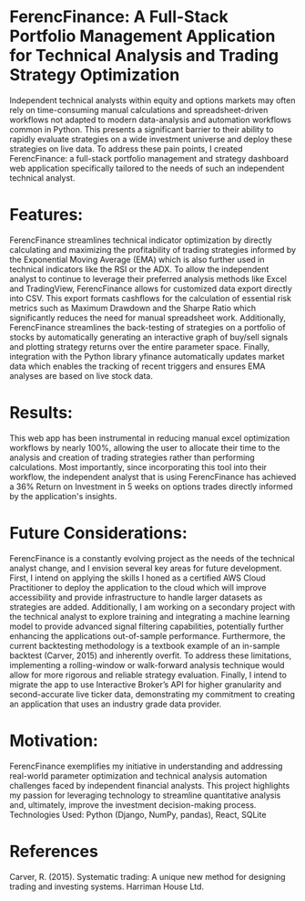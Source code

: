 # FerencFinance: A Full-Stack Portfolio Management Application for Technical Analysis and Trading Strategy Optimization

Independent technical analysts within equity and options markets may often rely on time-consuming manual calculations and spreadsheet-driven workflows not adapted to modern data-analysis and automation workflows common in Python. This presents a significant barrier to their ability to rapidly evaluate strategies on a wide investment universe and deploy these strategies on live data. To address these pain points, I created FerencFinance: a full-stack portfolio management and strategy dashboard web application specifically tailored to the needs of such an independent technical analyst.

# Features:

FerencFinance streamlines technical indicator optimization by directly calculating and maximizing the profitability of trading strategies informed by the Exponential Moving Average (EMA) which is also further used in technical indicators like the RSI or the ADX. To allow the independent analyst to continue to leverage their preferred analysis methods like Excel and TradingView, FerencFinance allows for customized data export directly into CSV. This export formats cashflows for the calculation of essential risk metrics such as Maximum Drawdown and the Sharpe Ratio which significantly reduces the need for manual spreadsheet work. Additionally, FerencFinance streamlines the back-testing of strategies on a portfolio of stocks by automatically generating an interactive graph of buy/sell signals and plotting strategy returns over the entire parameter space. Finally, integration with the Python library yfinance automatically updates market data which enables the tracking of recent triggers and ensures EMA analyses are based on live stock data.

# Results:

This web app has been instrumental in reducing manual excel optimization workflows by nearly 100%, allowing the user to allocate their time to the analysis and creation of trading strategies rather than performing calculations. Most importantly, since incorporating this tool into their workflow, the independent analyst that is using FerencFinance has achieved a 36% Return on Investment in 5 weeks on options trades directly informed by the application's insights.

# Future Considerations:

FerencFinance is a constantly evolving project as the needs of the technical analyst change, and I envision several key areas for future development. First, I intend on applying the skills I honed as a certified AWS Cloud Practitioner to deploy the application to the cloud which will improve accessibility and provide infrastructure to handle larger datasets as strategies are added. Additionally, I am working on a secondary project with the technical analyst to explore training and integrating a machine learning model to provide advanced signal filtering capabilities, potentially further enhancing the applications out-of-sample performance. Furthermore, the current backtesting methodology is a textbook example of an in-sample backtest (Carver, 2015) and inherently overfit. To address these limitations, implementing a rolling-window or walk-forward analysis technique would allow for more rigorous and reliable strategy evaluation. Finally, I intend to migrate the app to use Interactive Broker’s API for higher granularity and second-accurate live ticker data, demonstrating my commitment to creating an application that uses an industry grade data provider.

# Motivation:

FerencFinance exemplifies my initiative in understanding and addressing real-world parameter optimization and technical analysis automation challenges faced by independent financial analysts. This project highlights my passion for leveraging technology to streamline quantitative analysis and, ultimately, improve the investment decision-making process.
Technologies Used: Python (Django, NumPy, pandas), React, SQLite

# References

Carver, R. (2015). Systematic trading: A unique new method for designing trading and investing systems. Harriman House Ltd.
